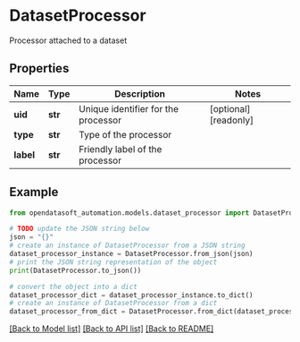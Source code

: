 # DatasetProcessor

Processor attached to a dataset

## Properties

Name | Type | Description | Notes
------------ | ------------- | ------------- | -------------
**uid** | **str** | Unique identifier for the processor | [optional] [readonly] 
**type** | **str** | Type of the processor | 
**label** | **str** | Friendly label of the processor | 

## Example

```python
from opendatasoft_automation.models.dataset_processor import DatasetProcessor

# TODO update the JSON string below
json = "{}"
# create an instance of DatasetProcessor from a JSON string
dataset_processor_instance = DatasetProcessor.from_json(json)
# print the JSON string representation of the object
print(DatasetProcessor.to_json())

# convert the object into a dict
dataset_processor_dict = dataset_processor_instance.to_dict()
# create an instance of DatasetProcessor from a dict
dataset_processor_from_dict = DatasetProcessor.from_dict(dataset_processor_dict)
```
[[Back to Model list]](../README.md#documentation-for-models) [[Back to API list]](../README.md#documentation-for-api-endpoints) [[Back to README]](../README.md)


